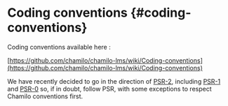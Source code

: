 # Coding conventions {#coding-conventions}

Coding conventions available here :

[https://github.com/chamilo/chamilo-lms/wiki/Coding-conventions](https://github.com/chamilo/chamilo-lms/wiki/Coding-conventions)

We have recently decided to go in the direction of [PSR-2](http://www.php-fig.org/psr/psr-2/), including [PSR-1](http://www.php-fig.org/psr/psr-1/) and [PSR-0](http://www.php-fig.org/psr/psr-0/) so, if in doubt, follow PSR, with some exceptions to respect Chamilo conventions first.

